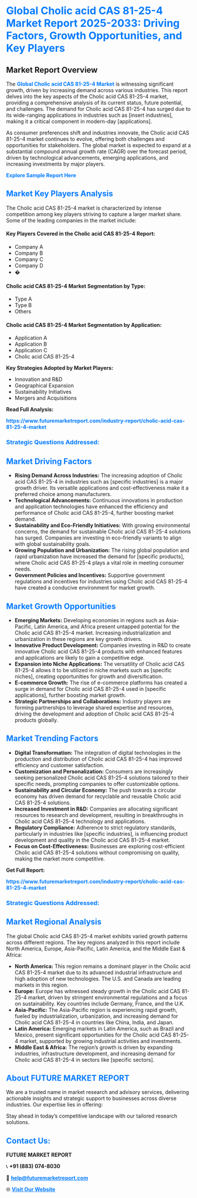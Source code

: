 <h1 style="color: #007BFF;">Global Cholic acid CAS 81-25-4 Market Report 2025-2033: Driving Factors, Growth Opportunities, and Key Players</h1>

<section id="overview">
<h2>Market Report Overview</h2>
<p>The <a href="https://www.futuremarketreport.com/industry-report/cholic-acid-cas-81-25-4-market" style="color: #007BFF; text-decoration: none;"><strong>Global Cholic acid CAS 81-25-4 Market</strong></a> is witnessing significant growth, driven by increasing demand across various industries. This report delves into the key aspects of the Cholic acid CAS 81-25-4 market, providing a comprehensive analysis of its current status, future potential, and challenges. The demand for Cholic acid CAS 81-25-4 has surged due to its wide-ranging applications in industries such as [insert industries], making it a critical component in modern-day [applications].</p>
<p>As consumer preferences shift and industries innovate, the Cholic acid CAS 81-25-4 market continues to evolve, offering both challenges and opportunities for stakeholders. The global market is expected to expand at a substantial compound annual growth rate (CAGR) over the forecast period, driven by technological advancements, emerging applications, and increasing investments by major players.</p>
</section>

<section id="overview">
<p><a href="https://www.futuremarketreport.com/request-sample/reportId=116624" style="color: #007BFF; text-decoration: none;"><strong>Explore Sample Report Here</strong></a></p>
</section>

<section id="key-players">
<h2 style="color: #007BFF;">Market Key Players Analysis</h2>
<p>The Cholic acid CAS 81-25-4 market is characterized by intense competition among key players striving to capture a larger market share. Some of the leading companies in the market include:</p>
<h4>Key Players Covered in the Cholic acid CAS 81-25-4 Report:</h4>
<ul><li>Company A</li><li>Company B</li><li>Company C</li><li>Company D</li><li>�</li></ul>
<h4>Cholic acid CAS 81-25-4 Market Segmentation by Type:</h4>
<ul><li>Type A</li><li>Type B</li><li>Others</li></ul>

<h4>Cholic acid CAS 81-25-4 Market Segmentation by Application:</h4>
<ul><li>Application A</li><li>Application B</li><li>Application C</li><li>Cholic acid CAS 81-25-4</li></ul>
<p><strong>Key Strategies Adopted by Market Players:</strong></p>
<ul>
<li>Innovation and R&D</li>
<li>Geographical Expansion</li>
<li>Sustainability Initiatives</li>
<li>Mergers and Acquisitions</li>
</ul>
</section>

<section>
<p><strong>Read Full Analysis: </strong></p><a href="https://www.futuremarketreport.com/industry-report/cholic-acid-cas-81-25-4-market" style="color: #007BFF; text-decoration: none;"><strong>https://www.futuremarketreport.com/industry-report/cholic-acid-cas-81-25-4-market</strong></a>
<h3 style="color: #007BFF;">Strategic Questions Addressed:</h3>
</section>

<section id="driving-factors">
<h2 style="color: #007BFF;">Market Driving Factors</h2>
<ul>
<li><strong>Rising Demand Across Industries:</strong> The increasing adoption of Cholic acid CAS 81-25-4 in industries such as [specific industries] is a major growth driver. Its versatile applications and cost-effectiveness make it a preferred choice among manufacturers.</li>
<li><strong>Technological Advancements:</strong> Continuous innovations in production and application technologies have enhanced the efficiency and performance of Cholic acid CAS 81-25-4, further boosting market demand.</li>
<li><strong>Sustainability and Eco-Friendly Initiatives:</strong> With growing environmental concerns, the demand for sustainable Cholic acid CAS 81-25-4 solutions has surged. Companies are investing in eco-friendly variants to align with global sustainability goals.</li>
<li><strong>Growing Population and Urbanization:</strong> The rising global population and rapid urbanization have increased the demand for [specific products], where Cholic acid CAS 81-25-4 plays a vital role in meeting consumer needs.</li>
<li><strong>Government Policies and Incentives:</strong> Supportive government regulations and incentives for industries using Cholic acid CAS 81-25-4 have created a conducive environment for market growth.</li>
</ul>
</section>

<section id="growth-opportunities">
<h2 style="color: #007BFF;">Market Growth Opportunities</h2>
<ul>
<li><strong>Emerging Markets:</strong> Developing economies in regions such as Asia-Pacific, Latin America, and Africa present untapped potential for the Cholic acid CAS 81-25-4 market. Increasing industrialization and urbanization in these regions are key growth drivers.</li>
<li><strong>Innovative Product Development:</strong> Companies investing in R&D to create innovative Cholic acid CAS 81-25-4 products with enhanced features and applications are likely to gain a competitive edge.</li>
<li><strong>Expansion into Niche Applications:</strong> The versatility of Cholic acid CAS 81-25-4 allows it to be utilized in niche markets such as [specific niches], creating opportunities for growth and diversification.</li>
<li><strong>E-commerce Growth:</strong> The rise of e-commerce platforms has created a surge in demand for Cholic acid CAS 81-25-4 used in [specific applications], further boosting market growth.</li>
<li><strong>Strategic Partnerships and Collaborations:</strong> Industry players are forming partnerships to leverage shared expertise and resources, driving the development and adoption of Cholic acid CAS 81-25-4 products globally.</li>
</ul>
</section>

<section id="trending-factors">
<h2 style="color: #007BFF;">Market Trending Factors</h2>
<ul>
<li><strong>Digital Transformation:</strong> The integration of digital technologies in the production and distribution of Cholic acid CAS 81-25-4 has improved efficiency and customer satisfaction.</li>
<li><strong>Customization and Personalization:</strong> Consumers are increasingly seeking personalized Cholic acid CAS 81-25-4 solutions tailored to their specific needs, prompting companies to offer customizable options.</li>
<li><strong>Sustainability and Circular Economy:</strong> The push towards a circular economy has driven demand for recyclable and reusable Cholic acid CAS 81-25-4 solutions.</li>
<li><strong>Increased Investment in R&D:</strong> Companies are allocating significant resources to research and development, resulting in breakthroughs in Cholic acid CAS 81-25-4 technology and applications.</li>
<li><strong>Regulatory Compliance:</strong> Adherence to strict regulatory standards, particularly in industries like [specific industries], is influencing product development and quality in the Cholic acid CAS 81-25-4 market.</li>
<li><strong>Focus on Cost-Effectiveness:</strong> Businesses are exploring cost-efficient Cholic acid CAS 81-25-4 solutions without compromising on quality, making the market more competitive.</li>
</ul>
</section>

<section>
<p><strong>Get Full Report: </strong></p><a href="https://www.futuremarketreport.com/industry-report/cholic-acid-cas-81-25-4-market" style="color: #007BFF; text-decoration: none;"><strong>https://www.futuremarketreport.com/industry-report/cholic-acid-cas-81-25-4-market</strong></a>
<h3 style="color: #007BFF;">Strategic Questions Addressed:</h3>
</section>


<section id="regional-analysis">
<h2 style="color: #007BFF;">Market Regional Analysis</h2>
<p>The global Cholic acid CAS 81-25-4 market exhibits varied growth patterns across different regions. The key regions analyzed in this report include North America, Europe, Asia-Pacific, Latin America, and the Middle East & Africa:</p>
<ul>
<li><strong>North America:</strong> This region remains a dominant player in the Cholic acid CAS 81-25-4 market due to its advanced industrial infrastructure and high adoption of new technologies. The U.S. and Canada are leading markets in this region.</li>
<li><strong>Europe:</strong> Europe has witnessed steady growth in the Cholic acid CAS 81-25-4 market, driven by stringent environmental regulations and a focus on sustainability. Key countries include Germany, France, and the U.K.</li>
<li><strong>Asia-Pacific:</strong> The Asia-Pacific region is experiencing rapid growth, fueled by industrialization, urbanization, and increasing demand for Cholic acid CAS 81-25-4 in countries like China, India, and Japan.</li>
<li><strong>Latin America:</strong> Emerging markets in Latin America, such as Brazil and Mexico, present significant opportunities for the Cholic acid CAS 81-25-4 market, supported by growing industrial activities and investments.</li>
<li><strong>Middle East & Africa:</strong> The region’s growth is driven by expanding industries, infrastructure development, and increasing demand for Cholic acid CAS 81-25-4 in sectors like [specific sectors].</li>
</ul>
</section>

<footer>
<h2 style="color: #007BFF;">About FUTURE MARKET REPORT</h2>
<p>We are a trusted name in market research and advisory services, delivering actionable insights and strategic support to businesses across diverse industries. Our expertise lies in offering:</p>

<p>Stay ahead in today’s competitive landscape with our tailored research solutions.</p>

<h2 style="color: #007BFF;">Contact Us:</h2>
<p><strong>FUTURE MARKET REPORT</strong></p>
<p>📞 <strong>+91 (883) 074-8030</strong></p>
<p>📧 <strong><a href="mailto:help@futuremarketreport.com" style="color: #007BFF;">help@futuremarketreport.com</a></strong></p>
<p>🌐 <strong><a href="https://www.futuremarketreport.com/" style="color: #007BFF;">Visit Our Website</a></strong></p>
</footer>